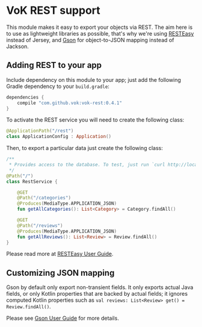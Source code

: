 # VoK REST support

This module makes it easy to export your objects via REST. The aim here is to use as lightweight libraries as possible,
that's why we're using [RESTEasy](http://resteasy.jboss.org/) instead of Jersey, and [Gson](https://github.com/google/gson) for object-to-JSON mapping instead of
Jackson.

## Adding REST to your app

Include dependency on this module to your app; just add the following Gradle dependency to your `build.gradle`:

```groovy
dependencies {
    compile "com.github.vok:vok-rest:0.4.1"
}
```

To activate the REST service you will need to create the following class:

```kotlin
@ApplicationPath("/rest")
class ApplicationConfig : Application()
```

Then, to export a particular data just create the following class:

```kotlin
/**
 * Provides access to the database. To test, just run `curl http://localhost:8080/rest/categories`
 */
@Path("/")
class RestService {

    @GET
    @Path("/categories")
    @Produces(MediaType.APPLICATION_JSON)
    fun getAllCategories(): List<Category> = Category.findAll()

    @GET
    @Path("/reviews")
    @Produces(MediaType.APPLICATION_JSON)
    fun getAllReviews(): List<Review> = Review.findAll()
}
```

Please read more at [RESTEasy User Guide](http://docs.jboss.org/resteasy/docs/3.5.0.Final/userguide/html/Using_Path.html).

## Customizing JSON mapping

Gson by default only export non-transient fields. It only exports actual Java fields, or only Kotlin properties that are backed by actual fields;
it ignores computed Kotlin properties such as `val reviews: List<Review> get() = Review.findAll()`.

Please see [Gson User Guide](https://github.com/google/gson/blob/master/UserGuide.md) for more details.
